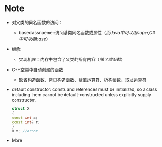 # Note
+ 对父类的同名函数的访问：
	* baseclassnaeme::访问基类同名函数或属性（*而Java中可以用super,C#中可以用base*）
+ 继承:
	* 实现机理：内存中包含了父类的所有内容（*除了虚函数*）
+ C++空类中自动创建的函数：
  * 缺省构造函数、拷贝构造函数、赋值运算符、析构函数、取址运算符
+ default constructor: consts and references must be initialized, so a class including them cannot be default-constructed unless explicitly supply constructor.

  ```C++
  struct X
  {
  const int a;
  const int& r;
  }
  X x; //error
  ```
+ More



